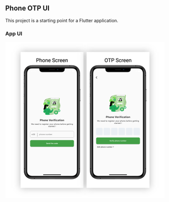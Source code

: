 ## Phone OTP UI
This project is a starting point for a Flutter application.

### App UI
![App UI](assets/images/ui.png)

